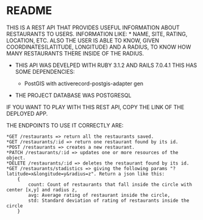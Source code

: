 # README

THIS IS A REST API THAT PROVIDES USEFUL INFORMATION ABOUT RESTAURANTS TO USERS. 
INFORMATION LIKE: 
    * NAME, SITE, RATING, LOCATION, ETC.
ALSO THE USER IS ABLE TO KNOW, GIVEN COORDINATES(LATITUDE, LONGITUDE) AND A RADIUS, TO KNOW HOW MANY RESTAURANTS THERE INSIDE OF THE RADIUS.


* THIS API WAS DEVELPED WITH RUBY 3.1.2 AND RAILS 7.0.4.1
  THIS HAS SOME DEPENDENCIES:
    * PostGIS with activerecord-postgis-adapter gen

* THE PROJECT DATABASE WAS POSTGRESQL

IF YOU WANT TO PLAY WITH THIS REST API, COPY THE LINK OF THE DEPLOYED APP.

THE ENDPOINTS TO USE IT CORRECTLY ARE:

    *GET /restaurants => return all the restaurants saved.
    *GET /restaurants/:id => return one restaurant found by its id.
    *POST /restaurants => creates a new restaurant.
    *PATCH /restaurants/:id => updates one or more resources of the object.
    *DELETE /restaurants/:id => deletes the restaurant found by its id.
    *GET /restaurants/stadistics => giving the following params "?latitude=x&longitude=y&radius=z". Return a json like this:
        {
            count: Count of restaurants that fall inside the circle with center [x,y] and radius z,
            avg: Average rating of restaurant inside the circle,
            std: Standard deviation of rating of restaurants inside the circle
        }

